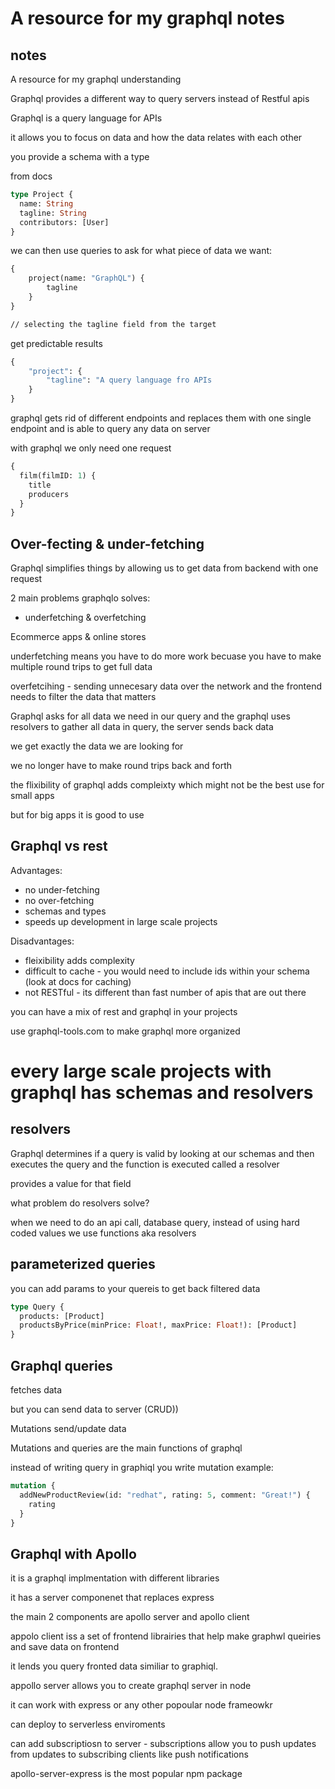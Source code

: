 # A resource for my graphql notes
## notes

A resource for my graphql understanding

Graphql provides a different way to query servers instead of Restful apis

Graphql is a query language for APIs

it allows you to focus on data and how the data relates with each other

you provide a schema with a type

from docs

```graphql
type Project {
  name: String
  tagline: String
  contributors: [User]
}
```

we can then use queries to ask for what piece of data we want:

```graphql
{
    project(name: "GraphQL") {
        tagline
    }
}

// selecting the tagline field from the target
```

get predictable results

```graphql
{
    "project": {
        "tagline": "A query language fro APIs
    }
}
```

graphql gets rid of different endpoints and replaces them with one single endpoint and is able to query any data on server

with graphql we only need one request

```graphql
{
  film(filmID: 1) {
    title
    producers
  }
}
```

## Over-fecting & under-fetching

Graphql simplifies things by allowing us to get data from backend with one request

2 main problems graphqlo solves:

- underfetching & overfetching

Ecommerce apps & online stores

underfetching means you have to do more work becuase you have to make multiple round trips to get full data

overfetcihing - sending unnecesary data over the network and the frontend needs to filter the data that matters

Graphql asks for all data we need in our query and the graphql uses resolvers to gather all data in query, the server sends back data

we get exactly the data we are looking for

we no longer have to make round trips back and forth

the flixibility of graphql adds compleixty which might not be the best use for small apps

but for big apps it is good to use

## Graphql vs rest

Advantages:

- no under-fetching
- no over-fetching
- schemas and types
- speeds up development in large scale projects

Disadvantages:

- fleixibility adds complexity
- difficult to cache - you would need to include ids within your schema (look at docs for caching)
- not RESTful - its different than fast number of apis that are out there

you can have a mix of rest and graphql in your projects

use graphql-tools.com to make graphql more organized

# every large scale projects with graphql has schemas and resolvers

## resolvers

Graphql determines if a query is valid by looking at our schemas and then executes the query and the function is executed called a resolver

provides a value for that field

what problem do resolvers solve?

when we need to do an api call, database query, instead of using hard coded values we use functions aka resolvers

## parameterized queries

you can add params to your quereis to get back filtered data

```graphql
type Query {
  products: [Product]
  productsByPrice(minPrice: Float!, maxPrice: Float!): [Product]
}
```

## Graphql queries

fetches data

but you can send data to server (CRUD))

Mutations send/update data

Mutations and queries are the main functions of graphql

instead of writing query in graphiql you write mutation
example:

```graphql
mutation {
  addNewProductReview(id: "redhat", rating: 5, comment: "Great!") {
    rating
  }
}
```

## Graphql with Apollo

it is a graphql implmentation with different libraries

it has a server componenet that replaces express

the main 2 components are apollo server and apollo client

appolo client iss a set of frontend librairies that help make graphwl queiries and save data on frontend

it lends you query fronted data similiar to graphiql.

appollo server allows you to create graphql server in node

it can work with express or any other popoular node frameowkr

can deploy to serverless enviroments

can add subscriptiosn to server - subscriptions allow you to push updates from updates to subscribing clients like push notifications

apollo-server-express is the most popular npm package
